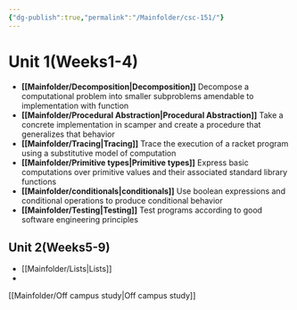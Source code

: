 ```yaml
---
{"dg-publish":true,"permalink":"/Mainfolder/csc-151/"}
---
```


# Unit 1(Weeks1-4)
- **[[Mainfolder/Decomposition\|Decomposition]]** Decompose a computational problem into smaller subproblems amendable to implementation with function
- **[[Mainfolder/Procedural Abstraction\|Procedural Abstraction]]** Take a concrete implementation in scamper and create a procedure that generalizes that behavior
- **[[Mainfolder/Tracing\|Tracing]]** Trace the execution of a racket program using a substitutive model of computation
- **[[Mainfolder/Primitive types\|Primitive types]]** Express basic computations over primitive values and their associated standard library functions
- **[[Mainfolder/conditionals\|conditionals]]** Use boolean expressions and conditional operations to produce conditional behavior
- **[[Mainfolder/Testing\|Testing]]** Test programs according to good software engineering principles
## Unit 2(Weeks5-9)
- [[Mainfolder/Lists\|Lists]]
- 




[[Mainfolder/Off campus study\|Off campus study]]